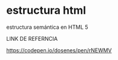 # estructura html
estructura semántica en HTML 5

LINK DE REFERNCIA

https://codepen.io/dosenes/pen/rNEWMV
